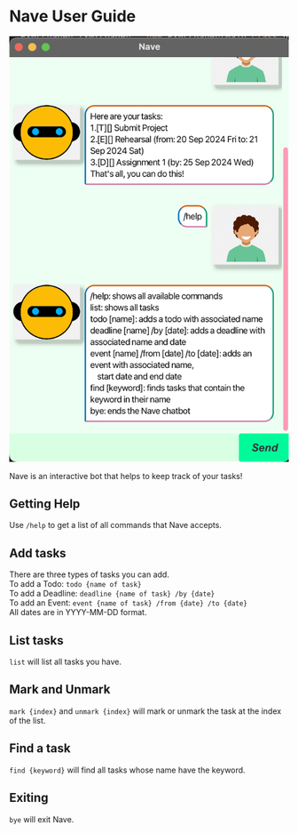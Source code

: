 # Nave User Guide

![Nave product screenshot.](/docs/Ui.png)

Nave is an interactive bot that helps to keep track of your tasks!


## Getting Help
Use `/help` to get a list of all commands that Nave accepts.

## Add tasks

There are three types of tasks you can add.\
To add a Todo: `todo {name of task}`\
To add a Deadline: `deadline {name of task} /by {date}`\
To add an Event: `event {name of task} /from {date} /to {date}`\
All dates are in YYYY-MM-DD format.

## List tasks

`list` will list all tasks you have. 

## Mark and Unmark

`mark {index}` and `unmark {index}` will mark or unmark the task
at the index of the list. 

## Find a task
`find {keyword}` will find all tasks whose name have the keyword.

## Exiting 
`bye` will exit Nave. 
